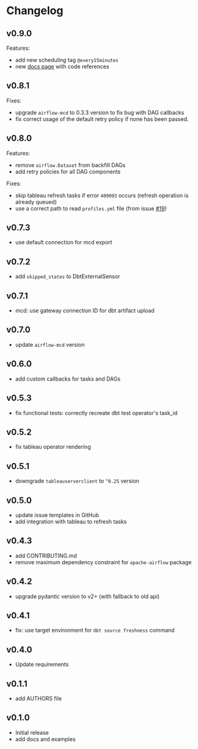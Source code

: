 # Changelog

## v0.9.0
Features:
- add new scheduling tag `@every15minutes`
- new [docs page](docs/docs.md) with code references

## v0.8.1
Fixes:
- upgrade `airflow-mcd` to 0.3.3 version to fix bug with DAG callbacks
- fix correct usage of the default retry policy if none has been passed.

## v0.8.0
Features:
- remove `airflow.Dataset` from backfill DAGs
- add retry policies for all DAG components

Fixes:
- skip tableau refresh tasks if error `409093` occurs (refresh operation is already queued)
- use a correct path to read `profiles.yml` file (from issue [#19](https://github.com/Toloka/dbt-af/issues/19))

## v0.7.3
- use default connection for mcd export

## v0.7.2
- add `skipped_states` to DbtExternalSensor

## v0.7.1
- mcd: use gateway connection ID for dbt artifact upload

## v0.7.0
- update `airflow-mcd` version

## v0.6.0
- add custom callbacks for tasks and DAGs

## v0.5.3
- fix functional tests: correctly recreate dbt test operator's task_id

## v0.5.2
- fix tableau operator rendering

## v0.5.1
- downgrade `tableauserverclient` to `^0.25` version 

## v0.5.0
- update issue templates in GitHub
- add integration with tableau to refresh tasks

## v0.4.3
- add CONTRIBUTING.md
- remove maximum dependency constraint for `apache-airflow` package

## v0.4.2
- upgrade pydantic version to v2+ (with fallback to old api)

## v0.4.1
- fix: use target environment for `dbt source freshness` command

## v0.4.0
- Update requirements

## v0.1.1
- add AUTHORS file

## v0.1.0
- Initial release
- add docs and examples